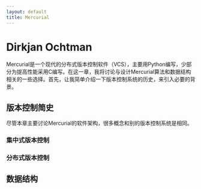 ```yaml
---
layout: default
title: Mercurial
---
```


# Dirkjan Ochtman


Mercurial是一个现代的分布式版本控制软件（VCS），主要用Python编写，少部分为提高性能采用C编写。在这一章，我将讨论与设计Mercurial算法和数据结构相关的一些选择。首先，让我简单介绍一下版本控制系统的历史，来引入必要的背景。


## 版本控制简史

尽管本章主要讨论Mercurial的软件架构，很多概念和别的版本控制系统是相同。


### 集中式版本控制

### 分布式版本控制

## 数据结构



